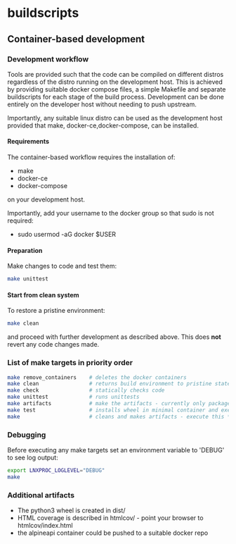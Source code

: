 # buildscripts

## Container-based development

### Development workflow

Tools are provided such that the code can be compiled on different distros regardless of the distro running
on the development host. This is achieved by providing suitable docker compose files, a simple Makefile and
separate buildscripts for each stage of the build process. Development can be done entirely on the developer host
without needing to push upstream.

Importantly, any suitable linux distro can be used as the development host provided that make, docker-ce,docker-compose,
can be installed.


#### Requirements

The container-based workflow requires the installation of:

- make
- docker-ce
- docker-compose

on your development host.

Importantly, add your username to the docker group so that sudo is not required:

- sudo usermod -aG docker $USER


#### Preparation

Make changes to code and test them:

```bash
make unittest
```
#### Start from clean system

To restore a pristine environment:

```bash
make clean
```

and proceed with further development as described above. This does **not** revert any code changes made.

### List of make targets in priority order

```bash
make remove_containers    # deletes the docker containers
make clean                # returns build environment to pristine state - does **not** revert any code changes
make check                # statically checks code
make unittest             # runs unittests
make artifacts            # make the artifacts - currently only packages
make test                 # installs wheel in minimal container and executes command
make                      # cleans and makes artifacts - execute this **before** pushing upstream
```

### Debugging

Before executing any make targets set an environment variable to 'DEBUG' to see log output:

```bash
export LNXPROC_LOGLEVEL="DEBUG"
make
```

### Additional artifacts

- The python3 wheel is created in dist/
- HTML coverage is described in htmlcov/ - point your browser to htmlcov/index.html
- the alpineapi container could be pushed to a suitable docker repo

